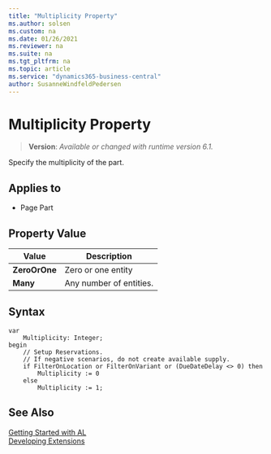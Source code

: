 ```yaml
---
title: "Multiplicity Property"
ms.author: solsen
ms.custom: na
ms.date: 01/26/2021
ms.reviewer: na
ms.suite: na
ms.tgt_pltfrm: na
ms.topic: article
ms.service: "dynamics365-business-central"
author: SusanneWindfeldPedersen
---
```

[//]: # (START>DO_NOT_EDIT)
[//]: # (IMPORTANT:Do not edit any of the content between here and the END>DO_NOT_EDIT.)
[//]: # (Any modifications should be made in the .xml files in the ModernDev repo.)
# Multiplicity Property
> **Version**: _Available or changed with runtime version 6.1._

Specify the multiplicity of the part.

## Applies to
-   Page Part

## Property Value

|Value|Description|
|-----------|---------------------------------------|
|**ZeroOrOne**|Zero or one entity|
|**Many**|Any number of entities.|

[//]: # (IMPORTANT: END>DO_NOT_EDIT)

## Syntax

```al
var
    Multiplicity: Integer;
begin
    // Setup Reservations.
    // If negative scenarios, do not create available supply.
    if FilterOnLocation or FilterOnVariant or (DueDateDelay <> 0) then
        Multiplicity := 0
    else
        Multiplicity := 1;
```

## See Also  
[Getting Started with AL](../devenv-get-started.md)  
[Developing Extensions](../devenv-dev-overview.md)  